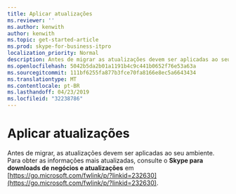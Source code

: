 ```yaml
---
title: Aplicar atualizações
ms.reviewer: ''
ms.author: kenwith
author: kenwith
ms.topic: get-started-article
ms.prod: skype-for-business-itpro
localization_priority: Normal
description: Antes de migrar as atualizações devem ser aplicadas ao seu ambiente. Para obter as informações mais atualizadas, consulte o Centro de recursos de atualizações em https://go.microsoft.com/fwlink/p/?linkid=232630.
ms.openlocfilehash: 5042b5da2b01a1191b4c9c441b0652f76e53a63a
ms.sourcegitcommit: 111bf6255fa877b3fce70fa8166e8ec5a6643434
ms.translationtype: MT
ms.contentlocale: pt-BR
ms.lasthandoff: 04/23/2019
ms.locfileid: "32238786"
---
```

# <a name="apply-updates"></a>Aplicar atualizações

Antes de migrar, as atualizações devem ser aplicadas ao seu ambiente. Para obter as informações mais atualizadas, consulte o **Skype para downloads de negócios e atualizações** em [https://go.microsoft.com/fwlink/p/?linkid=232630](https://go.microsoft.com/fwlink/p/?linkid=232630).


<!-- To install updates for Lync Server 2010, we recommend you follow the **Method 1 Cumulative Server Update Installer** procedure described in the Microsoft Knowledge Base article, "Updates for Lync Server 2010," at [https://go.microsoft.com/fwlink/p/?linkid=3052&amp;kbid=2493736](https://go.microsoft.com/fwlink/p/?linkid=3052&amp;kbid=2493736).  -->


